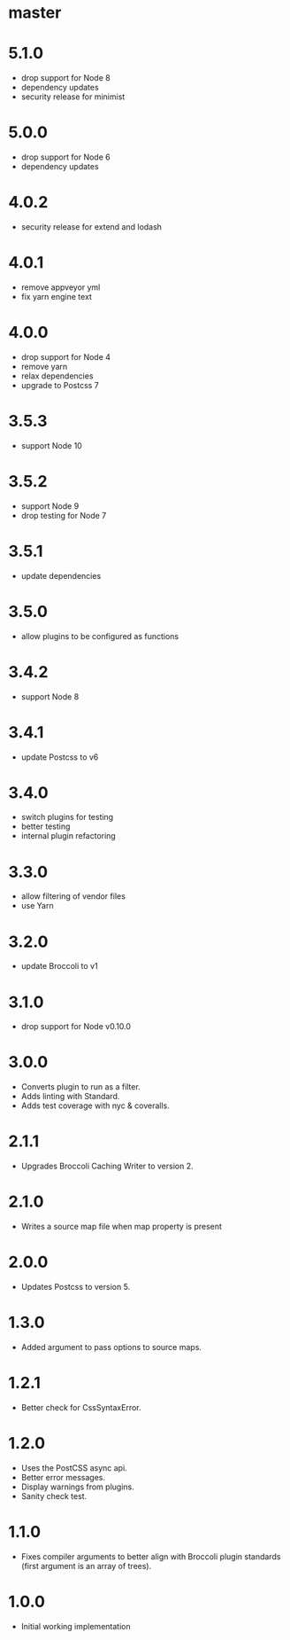 # master

# 5.1.0

* drop support for Node 8
* dependency updates
* security release for minimist

# 5.0.0

* drop support for Node 6
* dependency updates

# 4.0.2

* security release for extend and lodash

# 4.0.1

* remove appveyor yml
* fix yarn engine text

# 4.0.0

* drop support for Node 4
* remove yarn
* relax dependencies
* upgrade to Postcss 7

# 3.5.3

* support Node 10

# 3.5.2

* support Node 9
* drop testing for Node 7

# 3.5.1

* update dependencies

# 3.5.0

* allow plugins to be configured as functions

# 3.4.2

* support Node 8

# 3.4.1

* update Postcss to v6

# 3.4.0

* switch plugins for testing
* better testing
* internal plugin refactoring

# 3.3.0

* allow filtering of vendor files
* use Yarn

# 3.2.0

* update Broccoli to v1

# 3.1.0

* drop support for Node v0.10.0

# 3.0.0

* Converts plugin to run as a filter.
* Adds linting with Standard.
* Adds test coverage with nyc & coveralls.

# 2.1.1

* Upgrades Broccoli Caching Writer to version 2.

# 2.1.0

* Writes a source map file when map property is present

# 2.0.0

* Updates Postcss to version 5.

# 1.3.0

* Added argument to pass options to source maps.

# 1.2.1

* Better check for CssSyntaxError.

# 1.2.0

* Uses the PostCSS async api.
* Better error messages.
* Display warnings from plugins.
* Sanity check test.

# 1.1.0

* Fixes compiler arguments to better align with Broccoli plugin standards (first argument is an array of trees).

# 1.0.0

* Initial working implementation
